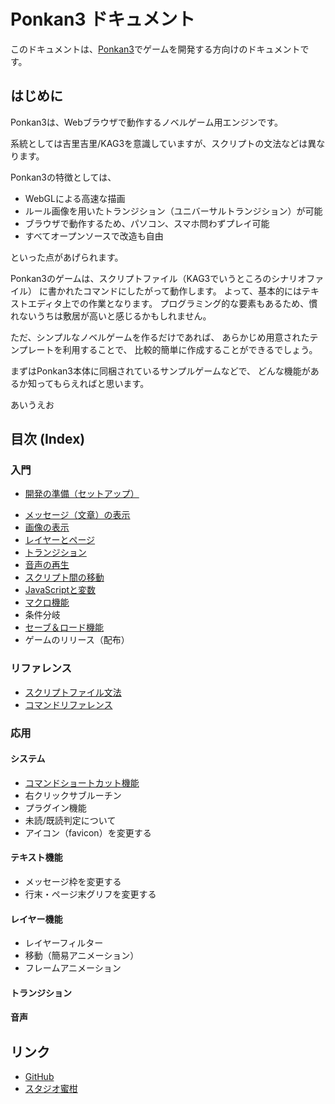 # Ponkan3 ドキュメント

このドキュメントは、[Ponkan3](https://github.com/okayumoka/ponkan3)でゲームを開発する方向けのドキュメントです。

## はじめに

Ponkan3は、Webブラウザで動作するノベルゲーム用エンジンです。

系統としては吉里吉里/KAG3を意識していますが、スクリプトの文法などは異なります。

Ponkan3の特徴としては、

- WebGLによる高速な描画
- ルール画像を用いたトランジション（ユニバーサルトランジション）が可能
- ブラウザで動作するため、パソコン、スマホ問わずプレイ可能
- すべてオープンソースで改造も自由

といった点があげられます。

Ponkan3のゲームは、スクリプトファイル（KAG3でいうところのシナリオファイル）
に書かれたコマンドにしたがって動作します。
よって、基本的にはテキストエディタ上での作業となります。
プログラミング的な要素もあるため、慣れないうちは敷居が高いと感じるかもしれません。

ただ、シンプルなノベルゲームを作るだけであれば、
あらかじめ用意されたテンプレートを利用することで、
比較的簡単に作成することができるでしょう。

まずはPonkan3本体に同梱されているサンプルゲームなどで、
どんな機能があるか知ってもらえればと思います。

あいうえお

## 目次 (Index)

### 入門

- [開発の準備（セットアップ）](basic/setup.md)
<!-- - Visual Studio Code用プラグインについて -->
- [メッセージ（文章）の表示](basic/message.md)
- [画像の表示](basic/image.md)
- [レイヤーとページ](basic/layer.md)
- [トランジション](basic/trans.md)
- [音声の再生](basic/sound.md)
- [スクリプト間の移動](basic/jump_call.md)
- [JavaScriptと変数](../basic/javascript.md)
- [マクロ機能](basic/macro.md)
- 条件分岐
- [セーブ＆ロード機能](basic/save_and_load.md)
- ゲームのリリース（配布）

### リファレンス

- [スクリプトファイル文法](ref/syntax.md)
- [コマンドリファレンス](ref/command_ref.md)

### 応用

#### システム

- [コマンドショートカット機能](advanced/command_shortcut.md)
- 右クリックサブルーチン
- プラグイン機能
- 未読/既読判定について
- アイコン（favicon）を変更する

#### テキスト機能

- メッセージ枠を変更する
- 行末・ページ末グリフを変更する

#### レイヤー機能

- レイヤーフィルター
- 移動（簡易アニメーション）
- フレームアニメーション

#### トランジション

#### 音声


## リンク

- [GitHub](https://github.com/okayumoka/ponkan3)
- [スタジオ蜜柑](https://studiomikan.net/)
